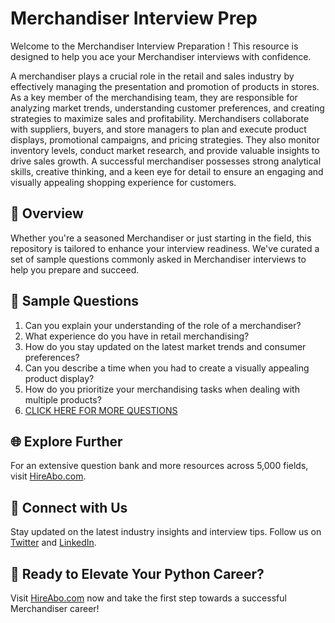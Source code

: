 # Merchandiser Interview Prep

Welcome to the Merchandiser Interview Preparation ! This resource is designed to help you ace your Merchandiser interviews with confidence.

A merchandiser plays a crucial role in the retail and sales industry by effectively managing the presentation and promotion of products in stores. As a key member of the merchandising team, they are responsible for analyzing market trends, understanding customer preferences, and creating strategies to maximize sales and profitability. Merchandisers collaborate with suppliers, buyers, and store managers to plan and execute product displays, promotional campaigns, and pricing strategies. They also monitor inventory levels, conduct market research, and provide valuable insights to drive sales growth. A successful merchandiser possesses strong analytical skills, creative thinking, and a keen eye for detail to ensure an engaging and visually appealing shopping experience for customers.

## 🚀 Overview

Whether you're a seasoned Merchandiser or just starting in the field, this repository is tailored to enhance your interview readiness. We've curated a set of sample questions commonly asked in Merchandiser interviews to help you prepare and succeed.

## 📝 Sample Questions

1. Can you explain your understanding of the role of a merchandiser?
2. What experience do you have in retail merchandising?
3. How do you stay updated on the latest market trends and consumer preferences?
4. Can you describe a time when you had to create a visually appealing product display?
5. How do you prioritize your merchandising tasks when dealing with multiple products?
6. [CLICK HERE FOR MORE QUESTIONS](https://hireabo.com/job/22_3_0/Merchandiser)

## 🌐 Explore Further

For an extensive question bank and more resources across 5,000 fields, visit [HireAbo.com](https://www.hireabo.com).

## 📱 Connect with Us

Stay updated on the latest industry insights and interview tips. Follow us on [Twitter](https://twitter.com/hireabo) and [LinkedIn](https://www.linkedin.com/in/hire-abo-3609972a8/).

## 🚀 Ready to Elevate Your Python Career?

Visit [HireAbo.com](https://www.hireabo.com) now and take the first step towards a successful Merchandiser career!